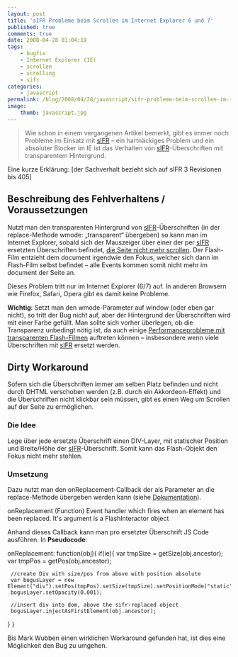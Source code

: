 ```yaml
---
layout: post
title: 'sIFR Probleme beim Scrollen im Internet Explorer 6 und 7'
published: true
comments: true
date: 2008-04-28 01:04:19
tags:
    - bugfix
    - Internet Explorer (IE)
    - scrollen
    - scrolling
    - sifr
categories:
    - javascript
permalink: /blog/2008/04/28/javascript/sifr-probleme-beim-scrollen-im-internet-explorer-6-und-7
image:
    thumb: javascript.jpg
---
```

> Wie schon in einem vergangenen Artikel bemerkt, gibt es immer noch Probleme im Einsatz mit [sIFR][1] &#8211; ein hartnäckiges Problem und ein absoluter Blocker im IE ist das Verhalten von [sIFR][1]-Überschriften mit transparentem Hintergrund.



Eine kurze Erklärung: [der Sachverhalt bezieht sich auf sIFR 3 Revisionen bis 405]

## Beschreibung des Fehlverhaltens / Voraussetzungen

Nutzt man den transparenten Hintergrund von [sIFR][2]-Überschriften (in der replace-Methode wmode: &#8222;transparent&#8220; übergeben) so kann man im Internet Explorer, sobald sich der Mauszeiger über einer der per [sIFR][1] ersetzten Überschriften befindet, [die Seite nicht mehr scrollen][3]. Der Flash-Film entzieht dem document irgendwie den Fokus, welcher sich dann im Flash-Film selbst befindet &#8211; alle Events kommen somit nicht mehr im document der Seite an.

Dieses Problem tritt nur im Internet Explorer (6/7) auf. In anderen Browsern wie Firefox, Safari, Opera gibt es damit keine Probleme.

**Wichtig**: Setzt man den wmode-Parameter auf window (oder eben gar nicht), so tritt der Bug nicht auf, aber der Hintergrund der Überschriften wird mit einer Farbe gefüllt. Man sollte sich vorher überlegen, ob die Transparenz unbedingt nötig ist, da auch einige [Performanceprobleme mit transparenten Flash-Filmen][4] auftreten können &#8211; insbesondere wenn viele Überschriften mit [sIFR][1] ersetzt werden.

## Dirty Workaround

Sofern sich die Überschriften immer am selben Platz befinden und nicht durch DHTML verschoben werden (z.B. durch ein Akkordeon-Effekt) und die Überschriften nicht klickbar sein müssen, gibt es einen Weg um Scrollen auf der Seite zu ermöglichen.

### Die Idee

Lege über jede ersetzte Überschrift einen DIV-Layer, mit statischer Position und Breite/Höhe der [sIFR][1]-Überschrift. Somit kann das Flash-Objekt den Fokus nicht mehr stehlen.

### Umsetzung

Dazu nutzt man den onReplacement-Callback der als Parameter an die replace-Methode übergeben werden kann (siehe [Dokumentation][5]).

onReplacement (Function)
Event handler which fires when an element has been replaced. It's argument is a FlashInteractor object

Anhand dieses Callback kann man pro ersetzter Überschrift JS Code ausführen. In **Pseudocode**:

onReplacement: function(obj){
if(ie){
     var tmpSize = getSize(obj.ancestor);
     var tmpPos = getPos(obj.ancestor);

     //create Div with size/pos from above with position absolute
     var bogusLayer = new Element("div").setPos(tmpPos).setSize(tmpSize).setPositionMode("static");
     bogusLayer.setOpacity(0.001);

     //insert div into dom, above the sifr-replaced object
     bogusLayer.injectAsFirstElement(obj.ancestor);
}
}

Bis Mark Wubben einen wirklichen Workaround gefunden hat, ist dies eine Möglichkeit den Bug zu umgehen.

 [1]: http://novemberborn.net/sifr3 "sIFR Homepage öffnen"
 [2]: http://novemberborn.net/sifr3 "sIFR Homepage  öffnen"
 [3]: http://discuss.joyent.com/viewtopic.php?pid=177300 "Diskussion über den Bug im Joyent-Forum öffnen"
 [4]: http://mediavrog.net/blog/2008/02/25/browser/firefox/flash-wmode-transparent-evil-firefox/ "Artikel zu Performanceproblemen von Flash-Filmen (besonders im Firefox)"
 [5]: http://wiki.novemberborn.net/sifr3/JavaScript+Methods "Dokumentation zu sIFR Javascript Methoden und Parameter öffnen."